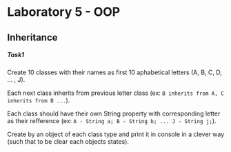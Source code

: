 # Laboratory 5 - OOP

## Inheritance

##### Task1

Create 10 classes with their names as first 10 aphabetical letters (A, B, C, D, ... , J).

Each next class inherits from previous letter class (ex: `B inherits from A, C inherits from B ...`).

Each class should have their own String property with corresponding letter as their refference (ex: `A - String a; B - String b; ... J - String j;`).

Create by an object of each class type and print it in console in a clever way (such that to be clear each objects states).

